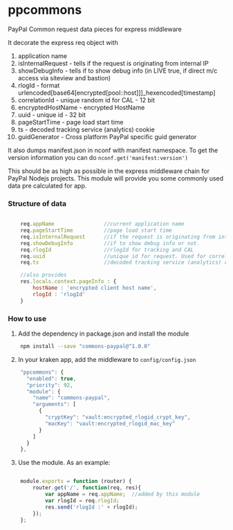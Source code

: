ppcommons
============

PayPal Common request data pieces for express middleware

It decorate the express req object with
 1. application name
 1. isInternalRequest - tells if the request is originating from internal IP
 1. showDebugInfo - tells if to show debug info (in LIVE true, if direct m/c access via siteview and bastion)
 1. rlogId - format urlencoded[base64[encrypted[pool::host]]]_hexencoded[timestamp]
 1. correlationId - unique random id for CAL - 12 bit
 1. encryptedHostName - encrypted HostName
 1. uuid - unique id - 32 bit
 1. pageStartTime - page load start time
 1. ts - decoded tracking service (analytics) cookie
 1. guidGenerator - Cross platform PayPal specific guid generator

It also dumps manifest.json in nconf with manifest namespace. To get the version information you can do `nconf.get('manifest:version')`


This should be as high as possible in the express middleware chain for PayPal Nodejs projects. This module will provide you some commonly used data pre calculated for app.

### Structure of data

```javascript

    req.appName                //current application name
    req.pageStartTime          //page load start time
    req.isInternalRequest      //if the request is originating from internal IP
    req.showDebugInfo          //if to show debug info or not.
    req.rlogId                 //rlogId for tracking and CAL
    req.uuid                   //unique id for request. Used for correlating client and server side FPTI calls.
    req.ts                     //decoded tracking service (analytics) cookie

    //also provides
    res.locals.context.pageInfo : {
        hostName : 'encrypted client host name',
        rlogId : 'rlogId'
    }
```


### How to use

1. Add the dependency in package.json and install the module

```bash
    npm install --save "commons-paypal@^1.0.0"
```

2. In your kraken app, add the middleware to `config/config.json`

```javascript
    "ppcommons": {
      "enabled": true,
      "priority": 92,
      "module": {
        "name": "commons-paypal",
        "arguments": [
          {
            "cryptKey": "vault:encrypted_rlogid_crypt_key",
            "macKey": "vault:encrypted_rlogid_mac_key"
          }
        ]
      }
    },
```

3. Use the module. As an example:

```javascript

    module.exports = function (router) {
        router.get('/', function(req, res){
            var appName = req.appName;  //added by this module
            var rlogId = req.rlogId;
            res.send('rlogId :' + rlogId);
        });
    };

```
